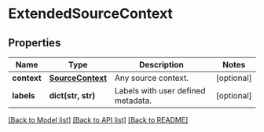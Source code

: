 # ExtendedSourceContext

## Properties
Name | Type | Description | Notes
------------ | ------------- | ------------- | -------------
**context** | [**SourceContext**](SourceContext.md) | Any source context. | [optional] 
**labels** | **dict(str, str)** | Labels with user defined metadata. | [optional] 

[[Back to Model list]](../README.md#documentation-for-models) [[Back to API list]](../README.md#documentation-for-api-endpoints) [[Back to README]](../README.md)



